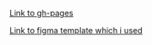 [Link to gh-pages](https://vlad4k5.github.io/landing-page-thrivetalk/)

[Link to figma template which i used](https://www.figma.com/file/aHd2rHMrnzDXhowLuIQjIyVQ/ThriveTalk-Landing-Page?node-id=1%3A2)
